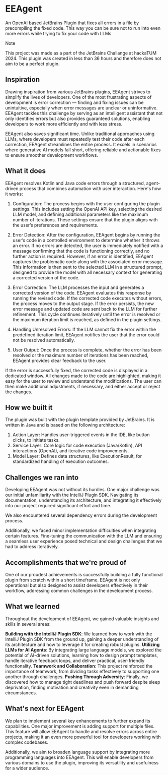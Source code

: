 # EEAgent

An OpenAI based JetBrains Plugin that fixes all errors in a file by precompiling the fixed code. This way you can be sure not to run into even more errors while trying to fix your code with LLMs.

> [!NOTE]  
> This project was made as a part of the JetBrains Challange at hackaTUM 2024. This plugin was created in less than 36 hours and therefore does not aim to be a perfect plugin.

## Inspiration
Drawing inspiration from various JetBrains plugins, EEAgent strives to simplify the lives of developers. One of the most frustrating aspects of development is error correction — finding and fixing issues can be unintuitive, especially when error messages are unclear or uninformative. EEAgent tackles this challenge by serving as an intelligent assistant that not only identifies errors but also provides guaranteed solutions, enabling developers to work more efficiently and with less stress.

EEAgent also saves significant time. Unlike traditional approaches using LLMs, where developers must repeatedly test their code after each correction, EEAgent streamlines the entire process. It excels in scenarios where generative AI models fall short, offering reliable and actionable fixes to ensure smoother development workflows.

## What it does
EEAgent resolves Kotlin and Java code errors through a structured, agent-driven process that combines automation with user interaction. Here's how it works:

1. Configuration:
The process begins with the user configuring the plugin settings. This includes setting the OpenAI API key, selecting the desired LLM model, and defining additional parameters like the maximum number of iterations. These settings ensure that the plugin aligns with the user’s preferences and requirements.

2. Error Detection:
After the configuration, EEAgent begins by running the user’s code in a controlled environment to determine whether it throws an error. If no errors are detected, the user is immediately notified with a message confirming that the code is functioning correctly, and no further action is required. However, if an error is identified, EEAgent captures the problematic code along with the associated error message. This information is then sent to the selected LLM in a structured prompt, designed to provide the model with all necessary context for generating a corrected version of the code.

3. Error Correction:
The LLM processes the input and generates a corrected version of the code. EEAgent evaluates this response by running the revised code. If the corrected code executes without errors, the process moves to the output stage. If the error persists, the new error message and updated code are sent back to the LLM for further refinement. This cycle continues iteratively until the error is resolved or the maximum iteration limit is reached, as defined in the plugin settings.

4. Handling Unresolved Errors:
If the LLM cannot fix the error within the predefined iteration limit, EEAgent notifies the user that the error could not be resolved automatically.

5. User Output:
Once the process is complete, whether the error has been resolved or the maximum number of iterations has been reached, EEAgent provides clear feedback to the user.

If the error is successfully fixed, the corrected code is displayed in a dedicated window. All changes made to the code are highlighted, making it easy for the user to review and understand the modifications. The user can then make additional adjustments, if necessary, and either accept or reject the changes.

## How we built it
The plugin was built with the plugin template provided by JetBrains. It is written in Java and is based on the following architecture: 
1. Action Layer: Handles user-triggered events in the IDE, like button clicks, to initiate tasks.
2. Service Layer: Core logic for code execution (Java/Kotlin), API interactions (OpenAI), and iterative code improvements.
3. Model Layer: Defines data structures, like ExecutionResult, for standardized handling of execution outcomes.
## Challenges we ran into
Developing EEAgent was not without its hurdles. One major challenge was our initial unfamiliarity with the IntelliJ Plugin SDK. Navigating its documentation, understanding its architecture, and integrating it effectively into our project required significant effort and time.

We also encountered several dependency errors during the development process. 

Additionally, we faced minor implementation difficulties when integrating certain features. Fine-tuning the communication with the LLM and ensuring a seamless user experience posed technical and design challenges that we had to address iteratively.

## Accomplishments that we're proud of
One of our proudest achievements is successfully building a fully functional plugin from scratch within a short timeframe. EEAgent is not only operational but also designed to assist developers effectively in their workflow, addressing common challenges in the development process.

## What we learned
Throughout the development of EEAgent, we gained valuable insights and skills in several areas:

**Building with the IntelliJ Plugin SDK**: We learned how to work with the IntelliJ Plugin SDK from the ground up, gaining a deeper understanding of its architecture and how to leverage it for creating robust plugins.
**Utilizing LLMs for AI Agents**: By integrating large language models, we explored the potential of AI-driven solutions, learning how to design prompt templates, handle iterative feedback loops, and deliver practical, user-friendly functionality.
**Teamwork and Collaboration**: This project reinforced the importance of teamwork, from dividing tasks effectively to supporting one another through challenges.
**Pushing Through Adversity**: Finally, we discovered how to manage tight deadlines and push forward despite sleep deprivation, finding motivation and creativity even in demanding circumstances.

## What's next for EEAgent
We plan to implement several key enhancements to further expand its capabilities. One major improvement is adding support for multiple files. This feature will allow EEAgent to handle and resolve errors across entire projects, making it an even more powerful tool for developers working with complex codebases.

Additionally, we aim to broaden language support by integrating more programming languages into EEAgent. This will enable developers from various domains to use the plugin, improving its versatility and usefulness for a wider audience.


